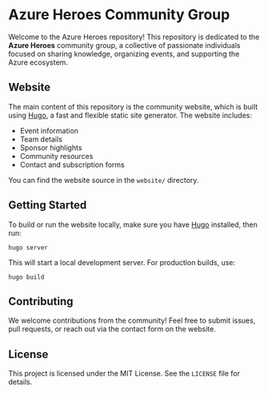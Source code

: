 # Azure Heroes Community Group

Welcome to the Azure Heroes repository! This repository is dedicated to the **Azure Heroes** community group, a collective of passionate individuals focused on sharing knowledge, organizing events, and supporting the Azure ecosystem.

## Website

The main content of this repository is the community website, which is built using [Hugo](https://gohugo.io/), a fast and flexible static site generator. The website includes:
- Event information
- Team details
- Sponsor highlights
- Community resources
- Contact and subscription forms

You can find the website source in the `website/` directory.

## Getting Started

To build or run the website locally, make sure you have [Hugo](https://gohugo.io/getting-started/installing/) installed, then run:

```pwsh
hugo server
```

This will start a local development server. For production builds, use:

```pwsh
hugo build
```

## Contributing

We welcome contributions from the community! Feel free to submit issues, pull requests, or reach out via the contact form on the website.

## License

This project is licensed under the MIT License. See the `LICENSE` file for details.